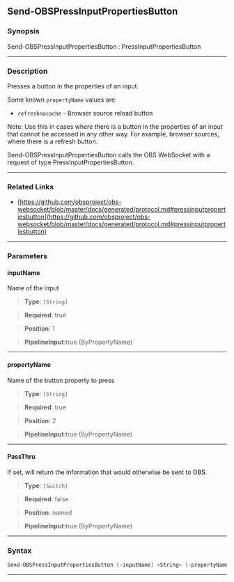 Send-OBSPressInputPropertiesButton
----------------------------------
### Synopsis
Send-OBSPressInputPropertiesButton : PressInputPropertiesButton

---
### Description

Presses a button in the properties of an input.

Some known `propertyName` values are:

- `refreshnocache` - Browser source reload button

Note: Use this in cases where there is a button in the properties of an input that cannot be accessed in any other way. For example, browser sources, where there is a refresh button.


Send-OBSPressInputPropertiesButton calls the OBS WebSocket with a request of type PressInputPropertiesButton.

---
### Related Links
* [https://github.com/obsproject/obs-websocket/blob/master/docs/generated/protocol.md#pressinputpropertiesbutton](https://github.com/obsproject/obs-websocket/blob/master/docs/generated/protocol.md#pressinputpropertiesbutton)



---
### Parameters
#### **inputName**

Name of the input



> **Type**: ```[String]```

> **Required**: true

> **Position**: 1

> **PipelineInput**:true (ByPropertyName)



---
#### **propertyName**

Name of the button property to press



> **Type**: ```[String]```

> **Required**: true

> **Position**: 2

> **PipelineInput**:true (ByPropertyName)



---
#### **PassThru**

If set, will return the information that would otherwise be sent to OBS.



> **Type**: ```[Switch]```

> **Required**: false

> **Position**: named

> **PipelineInput**:true (ByPropertyName)



---
### Syntax
```PowerShell
Send-OBSPressInputPropertiesButton [-inputName] <String> [-propertyName] <String> [-PassThru] [<CommonParameters>]
```
---
